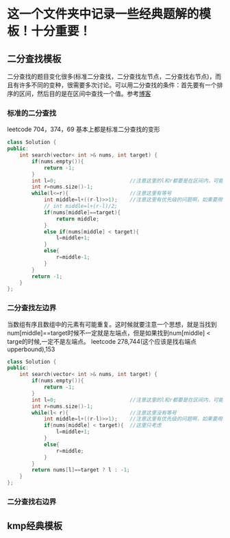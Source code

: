<!--
 * @Author: haha_giraffe
 * @Date: 2019-11-06 22:54:53
 * @Description: 
 -->
# 这一个文件夹中记录一些经典题解的模板！十分重要！
## 二分查找模板
二分查找的题目变化很多(标准二分查找，二分查找左节点，二分查找右节点)，而且有许多不同的变种，很需要多次讨论。可以用二分查找的条件：首先要有一个排序的区间，然后目的是在区间中查找一个值。参考[博客](https://segmentfault.com/a/1190000016825704)
### 标准的二分查找
leetcode 704，374，69 基本上都是标准二分查找的变形
```cpp
class Solution {
public:
    int search(vector< int >& nums, int target) {
        if(nums.empty()){
            return -1;
        }
        int l=0;                        //注意这里的l和r都要是在区间内，可能被查找到的值
        int r=nums.size()-1;
        while(l<=r){                    //注意这里有等号
            int middle=l+((r-l)>>1);    //注意这里有优先级的问题啊，如果要用>>必须加括号
            // int middle=l+(r-l)/2;
            if(nums[middle]==target){
                return middle;
            }
            else if(nums[middle] < target){
                l=middle+1;
            }
            else{
                r=middle-1;
            }
        }
        return -1;
    }
};
```
### 二分查找左边界
当数组有序且数组中的元素有可能重复。这时候就要注意一个思想，就是当找到num[middle]==target时候不一定就是左端点，但是如果找到num[middle] < targe的时候,一定不是左端点。
leetcode 278,744(这个应该是找右端点upperbound),153
```cpp
class Solution {
public:
    int search(vector< int >& nums, int target) {
        if(nums.empty()){
            return -1;
        }
        int l=0;                        //注意这里的l和r都要是在区间内，可能被查找到的值
        int r=nums.size()-1;
        while(l< r){                    //注意这里没有等号
            int middle=l+((r-l)>>1);    //注意这里有优先级的问题啊，如果要用>>必须加括号
            if(nums[middle] < target){  //这里只考虑
                l=middle+1;
            }
            else{
                r=middle;
            }
        }
        return nums[l]==target ? l : -1;
    }
};
```
### 二分查找右边界


## kmp经典模板